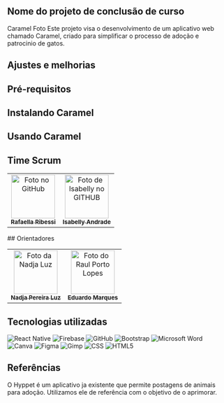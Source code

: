 ## Nome do projeto de conclusão de curso

   Caramel
    Foto
    Este projeto visa o desenvolvimento de um aplicativo web chamado Caramel, criado para simplificar o processo de adoção e patrocinio de gatos.
## Ajustes e melhorias
## Pré-requisitos
## Instalando Caramel
## Usando Caramel
## Time Scrum

<table>
  <tr>
    <td align="center">
      <a href="#">
        <img src="https://avatars.githubusercontent.com/u/131973673?v=4" width="100px;" alt="Foto  no GitHub"/><br>
        <sub>
          <b>Rafaella Ribessi</b>
        </sub>
      </a>
    </td>
    <td align="center">
      <a href="#">
        <img src="https://avatars.githubusercontent.com/u/131974028?v=4" width="100px;" alt="Foto de Isabelly no GITHUB"/><br>
        <sub>
          <b>Isabelly Andrade</b>
        </sub>
      </a>
    </td>
  
</table>
## Orientadores
   <table>
  <tr>
    <td align="center">
      <a href="[#](https://br.linkedin.com/in/nadjaluz)">
        <img src="https://media.licdn.com/dms/image/C4D03AQHpfTacHxoqCQ/profile-displayphoto-shrink_200_200/0/1663021740695?e=2147483647&v=beta&t=43i0F3_p-yyPXZI_kWGT5GFJ6x_dSjQMwKhTTNa3xNU" width="100px;" alt="Foto da Nadja Luz"/><br>
        <sub>
          <b>Nadja Pereira Luz</b>
        </sub>
      </a>
    </td>
    <td align="center">
      <a href="[#](https://br.linkedin.com/in/raul-porto-lopes-8a866954)">
        <img src="https://media.licdn.com/dms/image/D4D03AQFlHBg5uIV4XQ/profile-displayphoto-shrink_400_400/0/1693198232860?e=2147483647&v=beta&t=H7VhnZg21yR7XZm8UdVfRAhGSritKeqIcYadOszHl5g"
         width="100px;" alt="Foto do Raul Porto Lopes"/><br>
        <sub>
          <b>Eduardo Marques</b>
        </sub>
      </a>
    </td>
  </tr>
</table>


## Tecnologias utilizadas
![React Native](https://img.shields.io/badge/react_native-%2320232a.svg?style=for-the-badge&logo=react&logoColor=%2361DAFB)
![Firebase](https://img.shields.io/badge/firebase-%23039BE5.svg?style=for-the-badge&logo=firebase)
![GitHub](https://img.shields.io/badge/github-%23121011.svg?style=for-the-badge&logo=github&logoColor=white)
![Bootstrap](https://img.shields.io/badge/bootstrap-%238511FA.svg?style=for-the-badge&logo=bootstrap&logoColor=white)
![Microsoft Word](https://img.shields.io/badge/Microsoft_Word-2B579A?style=for-the-badge&logo=microsoft-word&logoColor=white)
![Canva](https://img.shields.io/badge/Canva-%2300C4CC.svg?style=for-the-badge&logo=Canva&logoColor=white)
![Figma](https://img.shields.io/badge/figma-%23F24E1E.svg?style=for-the-badge&logo=figma&logoColor=white)
![Gimp](https://img.shields.io/badge/Gimp-657D8B?style=for-the-badge&logo=gimp&logoColor=FFFFFF)
![CSS](https://img.shields.io/badge/css3-%231572B6.svg?style=for-the-badge&logo=css3&logoColor=white)
![HTML5](https://img.shields.io/badge/html5-%23E34F26.svg?style=for-the-badge&logo=html5&logoColor=white)

## Referências
  O Hyppet é um aplicativo ja existente que permite postagens de animais para adoção. Utilizamos ele de referência com o objetivo de o aprimorar.
